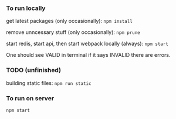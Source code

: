 ### To run locally

get latest packages (only occasionally):
`npm install`

remove unncessary stuff (only occasionally):
`npm prune`

start redis, start api, then start webpack locally (always):
`npm start`

One should see VALID in terminal if it says INVALID there are errors.


### TODO (unfinished)

building static files:
`npm run static`



### To run on server


`npm start`
